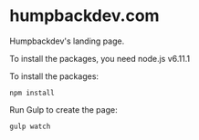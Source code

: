 # humpbackdev.com
Humpbackdev's landing page.

To install the packages, you need node.js v6.11.1

To install the packages:
```
npm install
```

Run Gulp to create the page:
```
gulp watch
```

